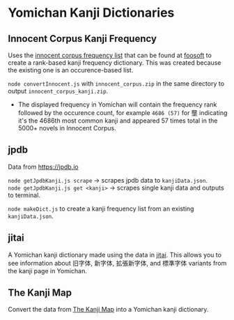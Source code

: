 # Yomichan Kanji Dictionaries

## Innocent Corpus Kanji Frequency

Uses the [innocent corpus frequency list](https://web.archive.org/web/20190309073023/https://forum.koohii.com/thread-9459.html#pid168613) that can be found at [foosoft](https://foosoft.net/projects/yomichan/index.html) to create a rank-based kanji frequency dictionary. This was created because the existing one is an occurence-based list.

`node convertInnocent.js` with `innocent_corpus.zip` in the same directory to output `innocent_corpus_kanji.zip`.

- The displayed frequency in Yomichan will contain the frequency rank followed by the occurence count, for example `4686 (57)` for 壟 indicating it's the 4686th most common kanji and appeared 57 times total in the 5000+ novels in Innocent Corpus.

## jpdb

Data from https://jpdb.io

`node getJpdbKanji.js scrape` -> scrapes jpdb data to `kanjiData.json`.  
`node getJpdbKanji.js get <kanji>` -> scrapes single kanji data and outputs to terminal.

`node makeDict.js` to create a kanji frequency list from an existing `kanjiData.json`.

## jitai

A Yomichan kanji dictionary made using the data in [jitai](https://github.com/epistularum/jitai). This allows you to see information about 旧字体, 新字体, 拡張新字体, and 標準字体 variants from the kanji page in Yomichan.

## The Kanji Map

Convert the data from [The Kanji Map](https://github.com/gabor-kovacs/the-kanji-map/tree/main/data) into a Yomichan kanji dictionary.